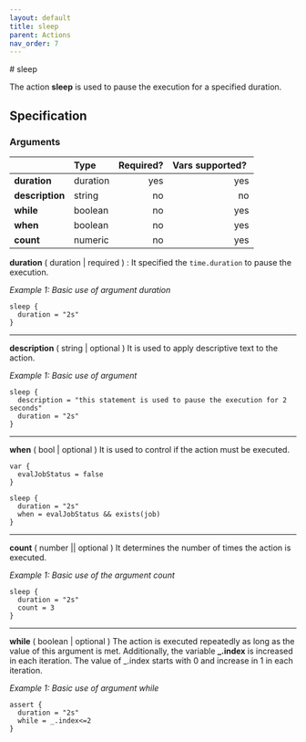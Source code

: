 ```yaml
---
layout: default
title: sleep
parent: Actions
nav_order: 7
---
```

<link rel="stylesheet" href="../../../assets/css/custom.css">
# sleep

The action **sleep** is used to pause the execution for a specified duration.

## Specification

### Arguments 

|                 | Type      | Required?| Vars supported? |
|:----------------|:----------|---------:|----------------:|
| **duration**    | duration  | yes      | yes             |
| **description** | string    | no       | no              |
| **while**       | boolean   | no       | yes             |
| **when**        | boolean   | no       | yes             |
| **count**       | numeric   | no       | yes             |


**duration** ( duration \| required ) : It specified the `time.duration` to pause the execution.

*Example 1: Basic use of argument duration*

```hcl
sleep {
  duration = "2s"
}
```
---
**description** ( string \| optional )  It is used to apply descriptive text to  the action.

*Example 1: Basic use of argument*

```hcl
sleep {
  description = "this statement is used to pause the execution for 2 seconds"
  duration = "2s"
}
```
---
**when** ( bool | optional ) It is used to control if the action must be executed.

```hcl
var {
  evalJobStatus = false
}

sleep {
  duration = "2s"
  when = evalJobStatus && exists(job)
}
```
---
**count** ( number || optional ) It determines the number of times the action is executed.

*Example 1: Basic use of the argument count*
```hcl
sleep {
  duration = "2s"
  count = 3
}
```
---
**while** ( boolean \| optional )  The action is executed repeatedly as long as the value of this argument is met. Additionally, the variable **_.index** is increased in each iteration. The value of _.index starts with 0 and increase in 1 in each iteration.

*Example 1: Basic use of argument while*
```hcl
assert {
  duration = "2s"
  while = _.index<=2
}
```

